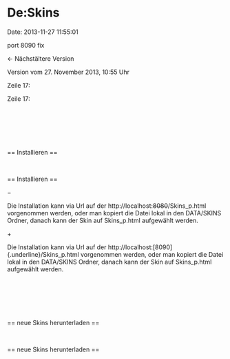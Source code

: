 De:Skins
========

Date: 2013-11-27 11:55:01

port 8090 fix

← Nächstältere Version

Version vom 27. November 2013, 10:55 Uhr

Zeile 17:

Zeile 17:

 

 

 

<div>

== Installieren ==

</div>

 

<div>

== Installieren ==

</div>

−

<div>

Die Installation kann via Url auf der
http://localhost:~~8080~~/Skins\_p.html vorgenommen werden, oder man
kopiert die Datei lokal in den DATA/SKINS Ordner, danach kann der Skin
auf Skins\_p.html aufgewählt werden.

</div>

\+

<div>

Die Installation kann via Url auf der
http://localhost:[8090]{.underline}/Skins\_p.html vorgenommen werden,
oder man kopiert die Datei lokal in den DATA/SKINS Ordner, danach kann
der Skin auf Skins\_p.html aufgewählt werden.

</div>

 

 

 

<div>

== neue Skins herunterladen ==

</div>

 

<div>

== neue Skins herunterladen ==

</div>
